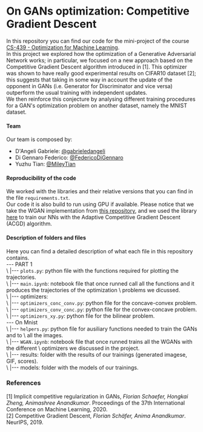 # On GANs optimization: Competitive Gradient Descent  
In this repository you can find our code for the mini-project of the course [CS-439 - Optimization for Machine Learning](https://edu.epfl.ch/coursebook/en/optimization-for-machine-learning-CS-439).  
In this project we explored how the optimization of a Generative Adversarial Network works; in particular, we focused on a new approach based on the Competitive Gradient Descent algorithm introduced in [1]. This optimizer was shown to have really good experimental results on CIFAR10 dataset [2]; this suggests that taking in some way in account the update of the opponent in GANs (i.e. Generator for Discriminator and vice versa) outperform the usual training with independent updates.  
We then reinforce this conjecture by analysing different training procedures for a GAN's optimization problem on another dataset, namely the MNIST dataset.

#### Team  
Our team is composed by:  
* D'Angeli Gabriele: [@gabrieledangeli](https://github.com/gabrieledangeli)    
* Di Gennaro Federico: [@FedericoDiGennaro](https://github.com/FedericoDiGennaro)    
* Yuzhu Tian: [@MileyTian](https://github.com/MileyTian)   

#### Reproducibility of the code
We worked with the libraries and their relative versions that you can find in the file `requirements.txt`.   
Our code it is also build to run using GPU if available. Please notice that we take the WGAN implementation from [this repository](), and we used the library [here](https://github.com/devzhk/Implicit-Competitive-Regularization) to train our NNs with the Adaptive Competitive Gradient Descent (ACGD) algorithm.

#### Description of folders and files  
Here you can find a detailed description of what each file in this repository contains.  
--- PART 1  
\        |--- `plots.py`: python file with the functions required for plotting the trajectories.   
\        |--- `main.ipynb`: notebook file that once runned call all the functions and it produces the trajectories of the optimization 
\                           problems we dicussed.  
\        |---  optimizers:  
\                    |--- `optimizers_conc_conv.py`: python file for the concave-convex problem.   
\                    |--- `optimizers_conv_conc.py`: python file for the convex-concave problem.  
\                    |--- `optimizers_xy.py`: python file for the bilinear problem.  
--- On Mnist  
\        |--- `helpers.py`: python file for ausiliary functions needed to train the GANs and to
\                           all the images.  
\        |--- `WGAN.ipynb`: notebook file that once runned trains all the WGANs with the different
\                           optimizers we discussed in the project.  
\        |--- results: folder with the results of our trainings (generated imagese, GIF, scores).  
\        |--- models: folder with the models of our trainings.   

### References  
[1] Implicit competitive regularization in GANs, *Florian Schaefer, Hongkai Zheng, Animashree Anandkumar*. Proceedings of the 37th International Conference on Machine Learning, 2020.  
[2] Competitive Gradient Descent, *Florian Schäfer, Anima Anandkumar*. NeurIPS, 2019.